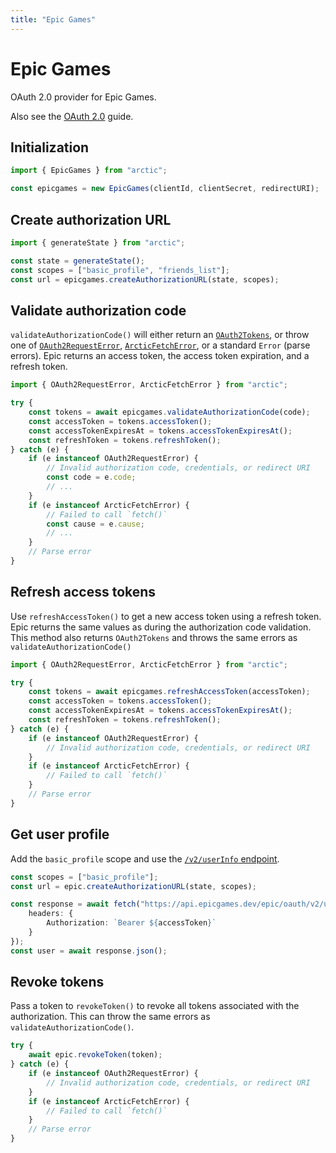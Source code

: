 ```yaml
---
title: "Epic Games"
---
```


# Epic Games

OAuth 2.0 provider for Epic Games.

Also see the [OAuth 2.0](/guides/oauth2) guide.

## Initialization

```ts
import { EpicGames } from "arctic";

const epicgames = new EpicGames(clientId, clientSecret, redirectURI);
```

## Create authorization URL

```ts
import { generateState } from "arctic";

const state = generateState();
const scopes = ["basic_profile", "friends_list"];
const url = epicgames.createAuthorizationURL(state, scopes);
```

## Validate authorization code

`validateAuthorizationCode()` will either return an [`OAuth2Tokens`](/reference/main/OAuth2Tokens), or throw one of [`OAuth2RequestError`](/reference/main/OAuth2RequestError), [`ArcticFetchError`](/reference/main/ArcticFetchError), or a standard `Error` (parse errors). Epic returns an access token, the access token expiration, and a refresh token.

```ts
import { OAuth2RequestError, ArcticFetchError } from "arctic";

try {
	const tokens = await epicgames.validateAuthorizationCode(code);
	const accessToken = tokens.accessToken();
	const accessTokenExpiresAt = tokens.accessTokenExpiresAt();
	const refreshToken = tokens.refreshToken();
} catch (e) {
	if (e instanceof OAuth2RequestError) {
		// Invalid authorization code, credentials, or redirect URI
		const code = e.code;
		// ...
	}
	if (e instanceof ArcticFetchError) {
		// Failed to call `fetch()`
		const cause = e.cause;
		// ...
	}
	// Parse error
}
```

## Refresh access tokens

Use `refreshAccessToken()` to get a new access token using a refresh token. Epic returns the same values as during the authorization code validation. This method also returns `OAuth2Tokens` and throws the same errors as `validateAuthorizationCode()`

```ts
import { OAuth2RequestError, ArcticFetchError } from "arctic";

try {
	const tokens = await epicgames.refreshAccessToken(accessToken);
	const accessToken = tokens.accessToken();
	const accessTokenExpiresAt = tokens.accessTokenExpiresAt();
	const refreshToken = tokens.refreshToken();
} catch (e) {
	if (e instanceof OAuth2RequestError) {
		// Invalid authorization code, credentials, or redirect URI
	}
	if (e instanceof ArcticFetchError) {
		// Failed to call `fetch()`
	}
	// Parse error
}
```

## Get user profile

Add the `basic_profile` scope and use the [`/v2/userInfo` endpoint](https://dev.epicgames.com/docs/epic-account-services/getting-started#endpoints).

```ts
const scopes = ["basic_profile"];
const url = epic.createAuthorizationURL(state, scopes);
```

```ts
const response = await fetch("https://api.epicgames.dev/epic/oauth/v2/userInfo", {
	headers: {
		Authorization: `Bearer ${accessToken}`
	}
});
const user = await response.json();
```

## Revoke tokens

Pass a token to `revokeToken()` to revoke all tokens associated with the authorization. This can throw the same errors as `validateAuthorizationCode()`.

```ts
try {
	await epic.revokeToken(token);
} catch (e) {
	if (e instanceof OAuth2RequestError) {
		// Invalid authorization code, credentials, or redirect URI
	}
	if (e instanceof ArcticFetchError) {
		// Failed to call `fetch()`
	}
	// Parse error
}
```
